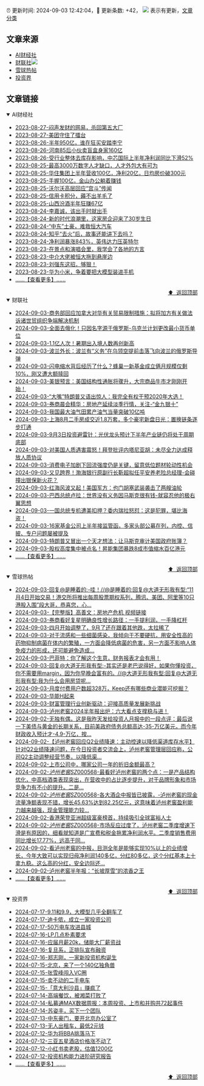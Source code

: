 ##

:alarm_clock: 更新时间: 2024-09-03 12:42:04，:rocket: 更新条数: +42， ![](/assets/dot.png) 表示有更新，[文章分类](/TAGS.md)

## 文章来源

- [AI财经社](#ai财经社)  
- [财联社](#财联社)![](/assets/dot.png)   
- [雪球热帖](#雪球热帖)  
- [投资界](#投资界)  

## 文章链接

<details open>
<summary id="ai财经社">
 AI财经社
</summary>


- [2023-08-27-闷声发财的网易，杀回第五大厂](https://www.aicaijing.com.cn/article/18610)  
- [2023-08-27-美团守住了擂台](https://www.aicaijing.com.cn/article/18611)  
- [2023-08-26-半年950亿，谁在狂买安踏李宁](https://www.aicaijing.com.cn/article/18607)  
- [2023-08-26-河南85后小伙卖盲盒身家160亿](https://www.aicaijing.com.cn/article/18608)  
- [2023-08-26-受行业整体去库存影响，中芯国际上半年净利润同比下滑52%](https://www.aicaijing.com.cn/article/18609)  
- [2023-08-25-最高3000万数字人才缺口，人才外包大有可为](https://www.aicaijing.com.cn/article/18601)  
- [2023-08-25-华住集团上半年营收100亿，净利20亿，日均房价破300元](https://www.aicaijing.com.cn/article/18602)  
- [2023-08-25-手握100亿，金山办公躺着赚钱](https://www.aicaijing.com.cn/article/18603)  
- [2023-08-25-沃尔沃高层回应“宫斗”传闻](https://www.aicaijing.com.cn/article/18604)  
- [2023-08-25-信用卡积分，薅不出羊毛了](https://www.aicaijing.com.cn/article/18605)  
- [2023-08-25-山西汾酒半年狂赚67亿](https://www.aicaijing.com.cn/article/18606)  
- [2023-08-24-李嘉诚，该出手时就出手](https://www.aicaijing.com.cn/article/18596)  
- [2023-08-24-新的时代浪潮里，这家房企迎来了30岁生日](https://www.aicaijing.com.cn/article/18597)  
- [2023-08-24-“中东”土豪，难救恒大汽车](https://www.aicaijing.com.cn/article/18598)  
- [2023-08-24-知乎“去火”后，故事还能讲下去吗？](https://www.aicaijing.com.cn/article/18599)  
- [2023-08-24-净利润暴涨843%，英伟达力压英特尔](https://www.aicaijing.com.cn/article/18600)  
- [2023-08-23-在景点和演唱会里，我学会了各地的方言](https://www.aicaijing.com.cn/article/18591)  
- [2023-08-23-中介大佬被恒大拖到悬崖边](https://www.aicaijing.com.cn/article/18592)  
- [2023-08-23-刘强东这招，够狠！](https://www.aicaijing.com.cn/article/18593)  
- [2023-08-23-华为小米，争着要把大模型装进手机](https://www.aicaijing.com.cn/article/18594)  
- [......【查看更多】......](/details/AI财经社.md)

<div align="right"><a href="#文章来源">⬆ &nbsp;返回顶部</a></div>
</details>

<details open>
<summary id="财联社">
 财联社
</summary>


- [2024-09-03-商务部回应加拿大对华有关贸易限制措施：拟将加方有关做法诉诸世贸组织争端解决机制](https://www.cls.cn/detail/1786955)  
- [2024-09-03-全面去俄化！只因名字源于俄罗斯-乌克兰计划更改最小货币单位](https://www.cls.cn/detail/1786917)  
- [2024-09-03-1.1亿人次！暑期出入境人数再创新高](https://www.cls.cn/detail/1786894)  
- [2024-09-03-波兰外长：波兰有“义务”在乌领空提前击落飞向波兰的俄罗斯导弹](https://www.cls.cn/detail/1786765)  
- [2024-09-03-闪电缩水背后经历了什么？蜂巢一新基金成立俩月规模仅剩10%，刚又遭大额赎回](https://www.cls.cn/detail/1786764)  
- [2024-09-03-美银预言：美国结构性通胀将骤升，大宗商品牛市才刚刚开始！](https://www.cls.cn/detail/1786735)  
- [2024-09-03-“大嘴”特朗普又语出惊人：我完全有权干预2020年大选！](https://www.cls.cn/detail/1786745)  
- [2024-09-03-券商晨会精华：房地产延续淡季行情，关注-“金九银十”](https://www.cls.cn/detail/1786741)  
- [2024-09-03-我国最大油气田累产油气当量突破10亿吨](https://www.cls.cn/detail/1786736)  
- [2024-09-03-上海8月二手房成交近1.8万套，多个豪宅新盘日光：置换链条逐步打通](https://www.cls.cn/detail/1786729)  
- [2024-09-03-9月3日投资避雷针：光伏龙头预计下半年产业链仍将处于周期底部](https://www.cls.cn/detail/1786739)  
- [2024-09-03-对美国人质遇害震怒！拜登批评内塔尼亚胡：未尽全力达成释放人质协议](https://www.cls.cn/detail/1786732)  
- [2024-09-03-消费电子加剧下回流强度仍是关键，留意低位题材轮动性机会](https://www.cls.cn/detail/1786822)  
- [2024-09-03-又见跨界！渤海银行原副行长靳超拟任平安养老险总经理-会碰撞出银保新火花？](https://www.cls.cn/detail/1786815)  
- [2024-09-03-红海风波又起！美国军方：也门胡塞武装袭击了两艘油轮](https://www.cls.cn/detail/1786813)  
- [2024-09-03-巴西总统卢拉：世界没有义务因马斯克很有钱-就容忍他的极右翼思想](https://www.cls.cn/detail/1786854)  
- [2024-09-03-一国总统专机遭美扣押？委内瑞拉怒怼：这是犯罪，堪比海盗！](https://www.cls.cn/detail/1786878)  
- [2024-09-03-16家基金公司上半年接监管函，多家头部公募在列，内控、信披、专户问题屡被提及](https://www.cls.cn/detail/1786860)  
- [2024-09-03-特朗普又冒出一个天才想法：让马斯克审计美国政府账簿？](https://www.cls.cn/detail/1786823)  
- [2024-09-03-股权高度集中被点名！昇能集团暴跌8成市值缩水百亿港元](https://www.cls.cn/detail/1786916)  
- [......【查看更多】......](/details/财联社.md)

<div align="right"><a href="#文章来源">⬆ &nbsp;返回顶部</a></div>
</details>

<details open>
<summary id="雪球热帖">
 雪球热帖
</summary>


- [2024-09-03-回复@是睡着的:-哇！//@是睡着的:回复@大道无形我有型:“11月4日开始交易！港交所将推出每周股票期权系列，腾讯、美团、阿里等10只港股入围”段大哥，恭喜您，心...](https://xueqiu.com/1247347556/303379128)  
- [2024-09-03-【完整版】高善文：房地产危机&nbsp;视频链接](https://xueqiu.com/6528852209/303399624)  
- [2024-09-03-券商看好复星明确良性增长路径：一手提利润，一手降杠杆](https://xueqiu.com/8151841495/303377388)  
- [2024-09-03-四月开始调整了，9月了还在跟着其他跌，太拉稀了](https://xueqiu.com/2241249492/303387849)  
- [2024-09-03-对于流感和一些细菌感染，我倾向于不要硬抗，用安全性高的药物抑制病菌在体内的繁殖，一方面会降低病菌的危害，另一方面不影响人体免疫力的形成，还可能避免造成...](https://xueqiu.com/9220236682/303368438)  
- [2024-09-03-巴菲特：你了解这个生意，财务报表才会有用！](https://xueqiu.com/8959246745/303391336)  
- [2024-09-03-回复@大道无形我有型:-其实还是老巴说得好，如果你懂投资，你不需要用margin，因为你早晚会富有的。//@大道无形我有型:回复@大道无形我有型:我为什么会用房贷呢...](https://xueqiu.com/1247347556/303403795)  
- [2024-09-03-月度付费用户数超328万，Keep还有哪些商业潜能可挖掘？](https://xueqiu.com/6990276842/303411423)  
- [2024-09-03-华能H起来](https://xueqiu.com/2241249492/303408734)  
- [2024-09-03-财富管理行业创新驱动：迎接高质量发展新挑战](https://xueqiu.com/3103465982/303417992)  
- [2024-09-03-泸州老窖2024半年报出炉：六大看点支撑稳与进！](https://xueqiu.com/2496980475/303434863)  
- [2024-09-02-无独有偶，这是我昨天发给投资人月报中的一段点评：最后说一下美债与黄金的长期关系，目前美政府债务总额高达-35-万亿美元，而今年财政收入预计才-4.9-万亿，按...](https://xueqiu.com/8058064790/303359495)  
- [2024-09-02-【泸州老窖回应Q2业绩降速：主动控速以降低渠道库存水平】针对Q2业绩降速问题，在今日投资者交流会上，泸州老窖管理层回应称，公司Q2主动调整经营节奏，以降低渠...](https://xueqiu.com/5124430882/303336094)  
- [2024-09-02-上市公司中，哪家公司一年的折旧金额最高？](https://xueqiu.com/8790885129/303311932)  
- [2024-09-02-$泸州老窖SZ000568$-最看好泸州老窖的两个点：一是产品结构优化，中高档酒类表现突出，在营收中的占比逐步提升，对于品牌形象和市场竞争力有不小的提升。二是...](https://xueqiu.com/9677538699/303301691)  
- [2024-09-02-$泸州老窖SZ000568$-各大酒企中报皆已披露，-泸州老窖的现金流量净额表现不错，增长45.63%达到82.25亿元，这意味着泸州老窖盈利能力越来越强，现金管理能力较...](https://xueqiu.com/5011489057/303293803)  
- [2024-09-02-香港荣登亚洲超级富豪榜首，持续吸引全球富裕人士](https://xueqiu.com/1170315808/303286317)  
- [2024-09-02-$泸州老窖SZ000568$-市场反应过度了，泸州老窖二季度增速下滑是有原因的，细看就知道是广宣费和税金拖累净利润水平。二季度销售费用同比增长17.77%，远高于同...](https://xueqiu.com/3137865133/303279434)  
- [2024-09-02-看泸州老窖的中报，目测全年是能够实现10%以上的业绩增长，今年大致可以实现归母净利润140多亿，分红80多亿，这个分红基本上十拿九稳。这么高的分红，安全边际还...](https://xueqiu.com/9572732050/303267351)  
- [2024-09-02-泸州老窖半年报：“长坡厚雪”的浓香之王](https://xueqiu.com/6056806984/303234560)  
- [......【查看更多】......](/details/雪球热帖.md)

<div align="right"><a href="#文章来源">⬆ &nbsp;返回顶部</a></div>
</details>

<details open>
<summary id="投资界">
 投资界
</summary>


- [2024-07-17-9.11和9.9，大模型几乎全翻车了](https://posts.careerengine.us/p/6697778c44726b29bffa3a09)  
- [2024-07-17-迪卡侬，成立一家投资公司](https://posts.careerengine.us/p/6697778c44726b29bffa3a01)  
- [2024-07-17-50万电车攻进县城](https://posts.careerengine.us/p/6697779c831e1d29eea44253)  
- [2024-07-16-LP几点朴素要求](https://posts.careerengine.us/p/669636a8720ed522248054dc)  
- [2024-07-16-应届月薪20k，储能大厂薪资战](https://posts.careerengine.us/p/669636a8720ed522248054d4)  
- [2024-07-16-复旦系，正排队宣布融资](https://posts.careerengine.us/p/66963699cb38e136a496986c)  
- [2024-07-16-郑志刚，一家新投资机构诞生](https://posts.careerengine.us/p/66963699cb38e136a4969874)  
- [2024-07-15-北京，来了一个140亿独角兽](https://posts.careerengine.us/p/6694db59a0c3ac562b61f9af)  
- [2024-07-15-张雪峰闯入VC圈](https://posts.careerengine.us/p/6694db59a0c3ac562b61f9b7)  
- [2024-07-15-卖不动的二手电车](https://posts.careerengine.us/p/6694db6836b2f1565d9b541a)  
- [2024-07-15-「意大利沙县」赚疯了](https://posts.careerengine.us/p/6694db6836b2f1565d9b5422)  
- [2024-07-14-高端餐饮，被湘菜打败了](https://posts.careerengine.us/p/6693862333c6e710d0bf9dc4)  
- [2024-07-14-私募通MAX数据周报：本周投资、上市和并购共72起事件](https://posts.careerengine.us/p/6693862333c6e710d0bf9dcc)  
- [2024-07-14-苏姿丰，买下一个团队](https://posts.careerengine.us/p/6693861481427510b2b9c123)  
- [2024-07-13-中东豪门，要开北京办公室了](https://posts.careerengine.us/p/66922794a876f80d113b51fe)  
- [2024-07-13-无人出租车，最低2元钱](https://posts.careerengine.us/p/669227b82202ae0dfac5d713)  
- [2024-07-12-华为将BBA挑落马下](https://posts.careerengine.us/p/6690a6c68082df14ead7eaac)  
- [2024-07-12-三亚五星酒店价格涨不动了](https://posts.careerengine.us/p/6690a6c68082df14ead7eaa4)  
- [2024-07-12-小红书卖老股，估值1200亿](https://posts.careerengine.us/p/6690a6b756b00014bcc00e8f)  
- [2024-07-12-投资机构能力进阶研究报告](https://posts.careerengine.us/p/6690a6b756b00014bcc00e87)  
- [......【查看更多】......](/details/投资界.md)

<div align="right"><a href="#文章来源">⬆ &nbsp;返回顶部</a></div>
</details>
